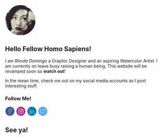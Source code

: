 ![RhodaDomingo](ProfilePhoto_100x100.png "Rhoda")

## Hello Fellow Homo Sapiens!

I am _Rhoda Domingo_ a Graphic Designer and an aspiring Watercolor Artist. I am currently on leave busy raising a human being. This website will be revamped soon so **watch out**!

In the mean time, check me out on my social media accounts as I post interesting stuff.

### Follow Me!
[![Facebook](facebook.png "facebook")](https://www.facebook.com/cocovanillaroad)
[![Instagram](instagram.png "instagram")](https://www.instagram.com/cocovanillaroad)
[![Linkedin](linkedin.png "linkedin")](https://www.linkedin.com/in/rhodagabuco/)
[![Twitter](twitter.png "twitter")](https://twitter.com/CocoVanillaRoad)

## See ya!
